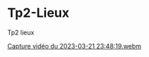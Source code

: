 # Tp2-Lieux
Tp2 lieux


[Capture vidéo du 2023-03-21 23:48:19.webm](https://user-images.githubusercontent.com/29934021/226797477-88dfbe52-b3c1-4c82-93a9-b07d544b4bd2.webm)
